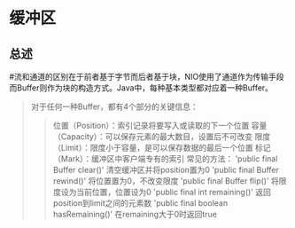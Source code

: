 缓冲区
==========
总述
----------
#流和通道的区别在于前者基于字节而后者基于块，NIO使用了通道作为传输手段而Buffer则作为块的构造方式。Java中，每种基本类型都对应着一种Buffer。
>对于任何一种Buffer，都有4个部分的关键信息：
>>位置（Position）：索引记录将要写入或读取的下一个位置
>>容量（Capacity）：可以保存元素的最大数目，设置后不可改变
>>限度（Limit）：限度小于容量，是可以保存数据的最后一个位置
>>标记（Mark）：缓冲区中客户端专有的索引
>常见的方法：
>>'public final Buffer clear()' 清空缓冲区并将position置为0
>>'public final Buffer rewind()' 将位置置为0，不改变限度
>>'public final Buffer flip()' 将限度设为当前位置，位置设为0
>>'public final int remaining()' 返回position到limit之间的元素数
>>'public final boolean hasRemaining()' 在remaining大于0时返回true

